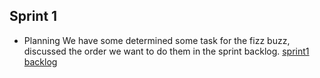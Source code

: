 ## Sprint 1

- Planning
We have some determined some task for the fizz buzz, discussed the order we want to do them in the sprint backlog.
  [sprint1 backlog](https://baernu.github.io/docu/)